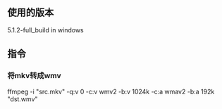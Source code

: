 ## 使用的版本

5.1.2-full_build in windows


## 指令

### 将mkv转成wmv

ffmpeg -i "src.mkv" -q:v 0 -c:v wmv2 -b:v 1024k -c:a wmav2 -b:a 192k "dst.wmv"